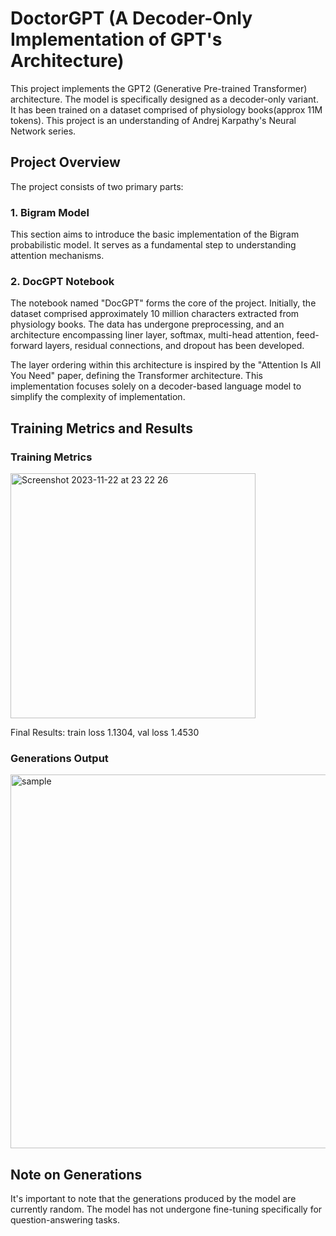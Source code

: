 # DoctorGPT (A Decoder-Only Implementation of GPT's Architecture)

This project implements the GPT2 (Generative Pre-trained Transformer) architecture. The model is specifically designed as a decoder-only variant. It has been trained on a dataset comprised of physiology books(approx 11M tokens). This project is an understanding of Andrej Karpathy's Neural Network series.

## Project Overview

The project consists of two primary parts:

### 1. Bigram Model

This section aims to introduce the basic implementation of the Bigram probabilistic model. It serves as a fundamental step to understanding attention mechanisms.

### 2. DocGPT Notebook

The notebook named "DocGPT" forms the core of the project. Initially, the dataset comprised approximately 10 million characters extracted from physiology books. The data has undergone preprocessing, and an architecture encompassing liner layer, softmax, multi-head attention, feed-forward layers, residual connections, and dropout has been developed.

The layer ordering within this architecture is inspired by the "Attention Is All You Need" paper, defining the Transformer architecture. This implementation focuses solely on a decoder-based language model to simplify the complexity of implementation.

## Training Metrics and Results

### Training Metrics

<img width="392" alt="Screenshot 2023-11-22 at 23 22 26" src="https://github.com/JeethuSrini/Doctor-GPT/assets/85613102/76b7b209-02d2-47ac-b790-056621ef8317">

Final Results: train loss 1.1304, val loss 1.4530

### Generations Output

<img width="598" alt="sample" src="https://github.com/JeethuSrini/Doctor-GPT/assets/85613102/f65f29d0-9072-43ba-9f37-5bf79561c99d">

## Note on Generations

It's important to note that the generations produced by the model are currently random. The model has not undergone fine-tuning specifically for question-answering tasks.
